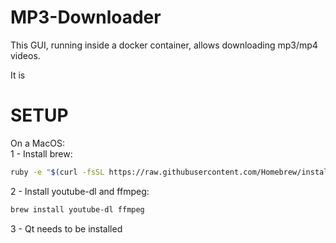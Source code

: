 # MP3-Downloader
This GUI, running inside a docker container, allows downloading mp3/mp4 videos. <br>

It is 
# SETUP
On a MacOS: <br>
1 - Install brew: 
```sh
ruby -e "$(curl -fsSL https://raw.githubusercontent.com/Homebrew/install/master/install)" < /dev/null 2> /dev/null"
```
2 - Install youtube-dl and ffmpeg:
```sh
brew install youtube-dl ffmpeg
```

3 - Qt needs to be installed
